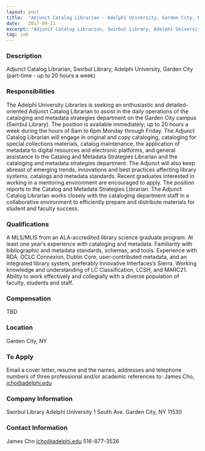 ```yaml
---
layout: post
title:  "Adjunct Catalog Librarian - Adelphi University, Garden City, NY"
date:   2017-09-11
excerpt: "Adjunct Catalog Librarian, Swirbul Library, Adelphi University, Garden City (part-time - up to 20 hours a week)"
tag: job
---
```


### Description   

Adjunct Catalog Librarian, Swirbul Library, Adelphi University, Garden City (part-time - up to 20 hours a week)


### Responsibilities   

The Adelphi University Libraries is seeking an enthusiastic and detailed-oriented Adjunct Catalog Librarian to assist in the daily operations of the cataloging and metadata strategies department on the Garden City campus (Swirbul Library).  The position is available immediately; up to 20 hours a week during the hours of 8am to 6pm Monday through Friday.  The Adjunct Catalog Librarian will engage in original and copy cataloging, cataloging for special collections materials, catalog maintenance, the application of metadata to digital resources and electronic platforms, and general assistance to the Catalog and Metadata Strategies Librarian and the cataloging and metadata strategies department.  The Adjunct will also keep abreast of emerging trends, innovations and best practices affecting library systems, catalogs and metadata standards.  Recent graduates interested in working in a mentoring environment are encouraged to apply.  The position reports to the Catalog and Metadata Strategies Librarian.  The Adjunct Catalog Librarian works closely with the cataloging department staff in a collaborative environment to efficiently prepare and distribute materials for student and faculty success.


### Qualifications   

A MLS/MLIS from an ALA-accredited library science graduate program.  At least one year’s experience with cataloging and metadata.  Familiarity with bibliographic and metadata standards, schemas, and tools.  Experience with RDA, OCLC Connexion, Dublin Core, user-contributed metadata, and an integrated library system, preferably Innovative Interfaces’s Sierra.  Working knowledge and understanding of LC Classification, LCSH, and MARC21.  Ability to work effectively and collegially with a diverse population of faculty, students and staff.


### Compensation   

TBD


### Location   

Garden City, NY 




### To Apply   

Email a cover letter, resume and the names, addresses and telephone numbers of three professional and/or academic references to: James Cho, jcho@adelphi.edu




### Company Information   

Swirbul Library 
Adelphi University
1 South Ave.
Garden City, NY 11530




### Contact Information   

James Cho
jcho@adelphi.edu
516-877-3526



